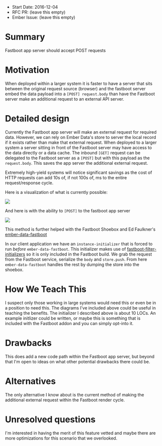 - Start Date: 2016-12-04
- RFC PR: (leave this empty)
- Ember Issue: (leave this empty)

# Summary

Fastboot app server should accept POST requests

# Motivation

When deployed within a larger system it is faster to have a server that
sits between the original request source (browser) and the fastboot
server embed the data payload into a `[POST] request.body` than have the
Fastboot server make an additional request to an external API server.

# Detailed design

Currently the Fastboot app server will make an external request for
required data. However, we can rely on Ember Data's store to server
the local record if it exists rather than make that external request.
When deployed to a larger system a server sitting in front of the
Fastboot server may have access to the data directly or a data cache.
The inbound `[GET]` request can be delegated to the Fastboot server as a
`[POST]` but with this payload as the `request.body`. This saves the app
server the additional external request.

Extremely high-yield systems will notice significant savings as the cost
of HTTP requests can add 10s of, if not 100s of, ms to the entire
request/response cycle.

Here is a visualization of what is currently possible:

![](http://i.imgur.com/JS2jYz2.png)

And here is with the ability to `[POST]` to the fastboot app server

![](http://imgur.com/lRZedIH.png)

This method is further helped with the Fastboot Shoebox and Ed
Faulkner's
[ember-data-fastboot](https://github.com/cardstack/ember-data-fastboot)

In our client application we have an `instance-initializer` that is
forced to run *before* `ember-data-fastboot`. This initializer makes use
of
[fastboot-filter-initializers](https://github.com/ronco/fastboot-filter-initializers)
so it is only included in the Fastboot build. We grab the request from
the Fastboot service, serialize the `body` and `store.push`. From here
`ember-data-fastboot` handles the rest by dumping the store into the
shoebox.

# How We Teach This

I suspect only those working in large systems would need this or even be
in a position to need this. The diagrams I've included above could be
useful in teaching the benefits. The initializer I described above is
about 10 LOCs. An example initlizer could be written, or maybe this is
something that is included with the Fastboot addon and you can simply
opt-into it.

# Drawbacks

This does add a new code path within the Fastboot app server, but beyond
that I'm open to ideas on what other potential drawbacks there could be.

# Alternatives

The only alternative I know about is the current method of making the
additional external request within the Fastboot render cycle.

# Unresolved questions

I'm interested in having the merit of this feature vetted and maybe
there are more optimizations for this scenario that we overlooked.
